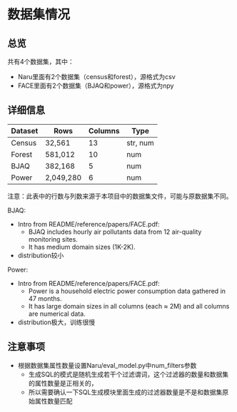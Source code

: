 # 数据集情况
## 总览
共有4个数据集，其中：
- Naru里面有2个数据集（census和forest），源格式为csv
- FACE里面有2个数据集（BJAQ和power），源格式为npy


## 详细信息

| Dataset | Rows      | Columns | Type     |
|---------|-----------|---------|----------|
| Census  | 32,561    | 13      | str, num |
| Forest  | 581,012   | 10      | num      |
| BJAQ    | 382,168   | 5       | num      |
| Power   | 2,049,280 | 6       | num      |

注意：此表中的行数与列数来源于本项目中的数据集文件，可能与原数据集不同。

BJAQ: 
- Intro from README/reference/papers/FACE.pdf:
  - BJAQ includes hourly air pollutants data from 12 air-quality monitoring sites.
  - It has medium domain sizes (1K-2K).
- distribution较小

Power: 
- Intro from README/reference/papers/FACE.pdf:
  - Power is a household electric power consumption data gathered in 47 months. 
  - It has large domain sizes in all columns (each ≈ 2M) and all columns are numerical data.
- distribution极大，训练很慢


## 注意事项
- 根据数据集属性数量设置Naru/eval_model.py中num_filters参数
  - 生成SQL的模式是随机生成若干个过滤谓词，这个过滤器的数量和数据集的属性数量是正相关的，
  - 所以需要确认一下SQL生成模块里面生成的过滤器数量是不是和数据集原始属性数量匹配
